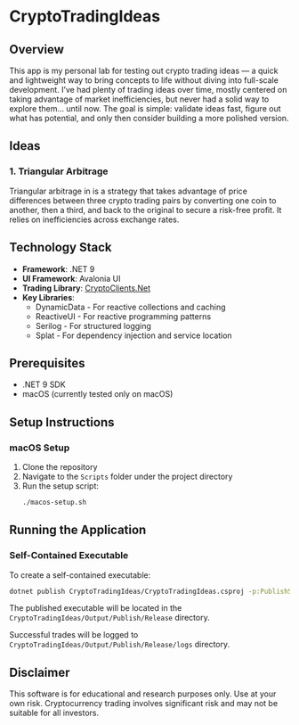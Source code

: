 # CryptoTradingIdeas

## Overview

This app is my personal lab for testing out crypto trading ideas — a quick and lightweight way to bring concepts to life without diving into full-scale development. I’ve had plenty of trading ideas over time, mostly centered on taking advantage of market inefficiencies, but never had a solid way to explore them… until now. The goal is simple: validate ideas fast, figure out what has potential, and only then consider building a more polished version.

## Ideas
### 1. Triangular Arbitrage
Triangular arbitrage in is a strategy that takes advantage of price differences between three crypto trading pairs by converting one coin to another, then a third, and back to the original to secure a risk-free profit. It relies on inefficiencies across exchange rates.

## Technology Stack

- **Framework**: .NET 9
- **UI Framework**: Avalonia UI
- **Trading Library**: [CryptoClients.Net](https://github.com/JKorf/CryptoClients.Net)
- **Key Libraries**:
  - DynamicData - For reactive collections and caching
  - ReactiveUI - For reactive programming patterns
  - Serilog - For structured logging
  - Splat - For dependency injection and service location

## Prerequisites

- .NET 9 SDK
- macOS (currently tested only on macOS)

## Setup Instructions

### macOS Setup

1. Clone the repository
2. Navigate to the `Scripts` folder under the project directory
3. Run the setup script:
   ```bash
   ./macos-setup.sh
   ```

## Running the Application

### Self-Contained Executable
To create a self-contained executable:
```bash
dotnet publish CryptoTradingIdeas/CryptoTradingIdeas.csproj -p:PublishSingleFile=true -p:IncludeNativeLibrariesForSelfExtract=true --self-contained true -c Release
```

The published executable will be located in the `CryptoTradingIdeas/Output/Publish/Release` directory.

Successful trades will be logged to `CryptoTradingIdeas/Output/Publish/Release/logs` directory.

## Disclaimer

This software is for educational and research purposes only. Use at your own risk. Cryptocurrency trading involves significant risk and may not be suitable for all investors. 
